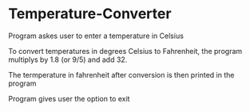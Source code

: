 # Temperature-Converter

Program askes user to enter a temperature in Celsius

To convert temperatures in degrees Celsius to Fahrenheit, the program multiplys by 1.8 (or 9/5) and add 32.

The termperature in fahrenheit after conversion is then printed in the program

Program gives user the option to exit

